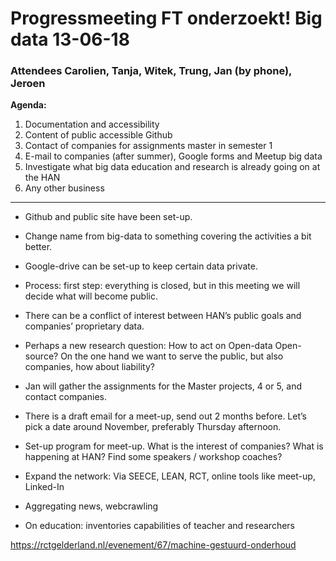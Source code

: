 # Progressmeeting FT onderzoekt! Big data 13-06-18
### Attendees Carolien, Tanja, Witek, Trung, Jan (by phone), Jeroen

**Agenda:**
 
1. Documentation and accessibility
2. Content of public accessible Github
3. Contact of companies for assignments master in semester 1
4. E-mail to companies (after summer), Google forms and Meetup big data
5. Investigate what big data education and research is already going on at the HAN
6. Any other business

-----
* Github and public site have been set-up.

* Change name from big-data to something covering the activities a bit better.

* Google-drive can be set-up to keep certain data private.

* Process: first step: everything is closed, but in this meeting we will decide what will become public.

* There can be a conflict of interest between HAN’s public goals and companies’ proprietary data.

* Perhaps a new research question: How to act on Open-data Open-source? On the one hand we want to serve the public, but also companies, how about liability?

* Jan will gather the assignments for the Master projects, 4 or 5, and contact companies.

* There is a draft email for a meet-up, send out 2 months before. Let’s pick a date around November, preferably Thursday afternoon.

* Set-up program for meet-up. What is the interest of companies? What is happening at HAN? Find some speakers / workshop coaches?

* Expand the network: Via SEECE, LEAN, RCT, online tools like meet-up, Linked-In

* Aggregating news, webcrawling

* On education: inventories capabilities of teacher and researchers

https://rctgelderland.nl/evenement/67/machine-gestuurd-onderhoud
